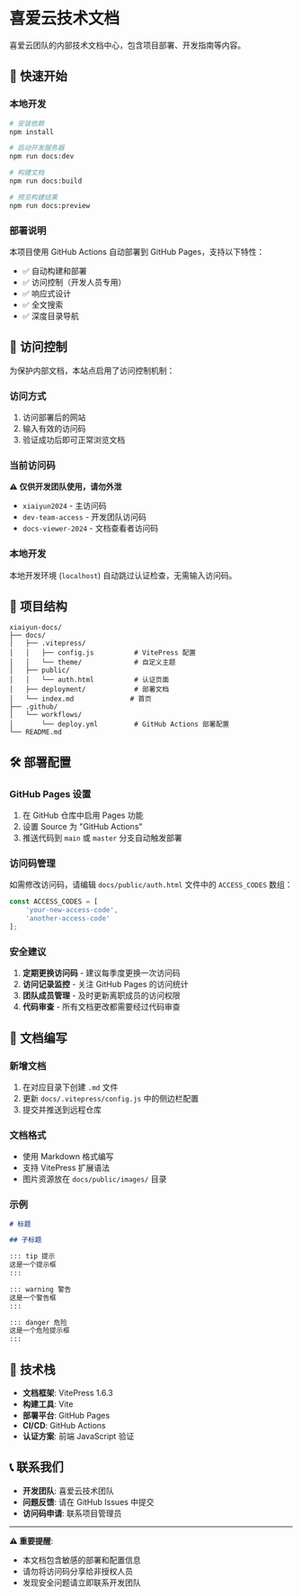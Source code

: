 # 喜爱云技术文档

喜爱云团队的内部技术文档中心，包含项目部署、开发指南等内容。

## 🚀 快速开始

### 本地开发

```bash
# 安装依赖
npm install

# 启动开发服务器
npm run docs:dev

# 构建文档
npm run docs:build

# 预览构建结果
npm run docs:preview
```

### 部署说明

本项目使用 GitHub Actions 自动部署到 GitHub Pages，支持以下特性：

- ✅ 自动构建和部署
- ✅ 访问控制（开发人员专用）
- ✅ 响应式设计
- ✅ 全文搜索
- ✅ 深度目录导航

## 🔐 访问控制

为保护内部文档，本站点启用了访问控制机制：

### 访问方式

1. 访问部署后的网站
2. 输入有效的访问码
3. 验证成功后即可正常浏览文档

### 当前访问码

**⚠️ 仅供开发团队使用，请勿外泄**

- `xiaiyun2024` - 主访问码
- `dev-team-access` - 开发团队访问码  
- `docs-viewer-2024` - 文档查看者访问码

### 本地开发

本地开发环境 (`localhost`) 自动跳过认证检查，无需输入访问码。

## 📁 项目结构

```
xiaiyun-docs/
├── docs/
│   ├── .vitepress/
│   │   ├── config.js          # VitePress 配置
│   │   └── theme/             # 自定义主题
│   ├── public/
│   │   └── auth.html          # 认证页面
│   ├── deployment/            # 部署文档
│   └── index.md              # 首页
├── .github/
│   └── workflows/
│       └── deploy.yml         # GitHub Actions 部署配置
└── README.md
```

## 🛠️ 部署配置

### GitHub Pages 设置

1. 在 GitHub 仓库中启用 Pages 功能
2. 设置 Source 为 "GitHub Actions"
3. 推送代码到 `main` 或 `master` 分支自动触发部署

### 访问码管理

如需修改访问码，请编辑 `docs/public/auth.html` 文件中的 `ACCESS_CODES` 数组：

```javascript
const ACCESS_CODES = [
    'your-new-access-code',
    'another-access-code'
];
```

### 安全建议

1. **定期更换访问码** - 建议每季度更换一次访问码
2. **访问记录监控** - 关注 GitHub Pages 的访问统计
3. **团队成员管理** - 及时更新离职成员的访问权限
4. **代码审查** - 所有文档更改都需要经过代码审查

## 📝 文档编写

### 新增文档

1. 在对应目录下创建 `.md` 文件
2. 更新 `docs/.vitepress/config.js` 中的侧边栏配置
3. 提交并推送到远程仓库

### 文档格式

- 使用 Markdown 格式编写
- 支持 VitePress 扩展语法
- 图片资源放在 `docs/public/images/` 目录

### 示例

```markdown
# 标题

## 子标题

::: tip 提示
这是一个提示框
:::

::: warning 警告
这是一个警告框
:::

::: danger 危险
这是一个危险提示框
:::
```

## 🔧 技术栈

- **文档框架**: VitePress 1.6.3
- **构建工具**: Vite
- **部署平台**: GitHub Pages
- **CI/CD**: GitHub Actions
- **认证方案**: 前端 JavaScript 验证

## 📞 联系我们

- **开发团队**: 喜爱云技术团队
- **问题反馈**: 请在 GitHub Issues 中提交
- **访问码申请**: 联系项目管理员

---

**⚠️ 重要提醒**: 
- 本文档包含敏感的部署和配置信息
- 请勿将访问码分享给非授权人员
- 发现安全问题请立即联系开发团队